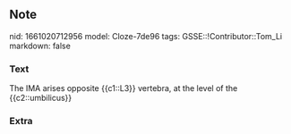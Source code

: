 ## Note
nid: 1661020712956
model: Cloze-7de96
tags: GSSE::!Contributor::Tom_Li
markdown: false

### Text
<div>
  The IMA arises opposite {{c1::L3}} vertebra, at the level of the
  {{c2::umbilicus}}
</div>

### Extra

